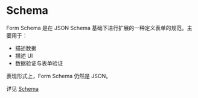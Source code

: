 # Schema

Form Schema 是在 JSON Schema 基础下进行扩展的一种定义表单的规范。主要用于：

- 描述数据
- 描述 UI
- 数据验证与表单验证

表现形式上，Form Schema 仍然是 JSON。

详见 [Schema](/schema/form-schema/)
